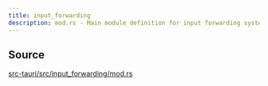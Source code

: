 ```yaml
---
title: input_forwarding
description: mod.rs - Main module definition for input forwarding system
---
```



## Source

[src-tauri/src/input_forwarding/mod.rs](https://github.com/EcoSphereNetwork/SmolDesk/blob/main/src-tauri/src/input_forwarding/mod.rs)
